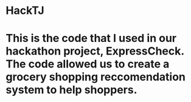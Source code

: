 # HackTJ
# This is the code that I used in our hackathon project, ExpressCheck. The code allowed us to create a grocery shopping reccomendation system to help shoppers.
